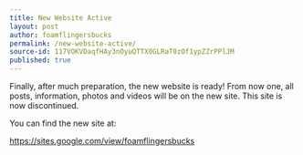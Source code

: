 ```yaml
---
title: New Website Active
layout: post
author: foamflingersbucks
permalink: /new-website-active/
source-id: 117VOKVDaqfHAy3nOyuQTTX0GLRaT0zOf1ypZZrPPlJM
published: true
---
```

Finally, after much preparation, the new website is ready! From now one, all posts, information, photos and videos will be on the new site. This site is now discontinued.

You can find the new site at:

https://sites.google.com/view/foamflingersbucks

